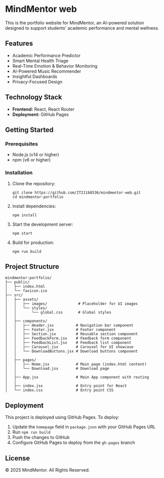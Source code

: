 # MindMentor web

This is the portfolio website for MindMentor, an AI-powered solution designed to support students' academic performance and mental wellness.

## Features

- Academic Performance Predictor
- Smart Mental Health Triage
- Real-Time Emotion & Behavior Monitoring
- AI-Powered Music Recommender
- Insightful Dashboards
- Privacy-Focused Design

## Technology Stack

- **Frontend:** React, React Router
- **Deployment:** GitHub Pages

## Getting Started

### Prerequisites

- Node.js (v14 or higher)
- npm (v6 or higher)

### Installation

1. Clone the repository:
   ```
   git clone https://github.com/IT21168536/mindmentor-web.git
   cd mindmentor-portfolio
   ```

2. Install dependencies:
   ```
   npm install
   ```

3. Start the development server:
   ```
   npm start
   ```

4. Build for production:
   ```
   npm run build
   ```

## Project Structure

```
mindmentor-portfolio/
├── public/
│   ├── index.html
│   └── favicon.ico
├── src/
│   ├── assets/
│   │   ├── images/              # Placeholder for UI images
│   │   └── styles/
│   │       └── global.css       # Global styles
│   │   
│   ├── components/
│   │   ├── Header.jsx          # Navigation bar component
│   │   ├── Footer.jsx          # Footer component
│   │   ├── Section.jsx         # Reusable section component
│   │   ├── FeedbackForm.jsx    # Feedback form component
│   │   ├── FeedbackList.jsx    # Feedback list component
│   │   ├── Carousel.jsx        # Carousel for UI showcase
│   │   └── DownloadButtons.jsx # Download buttons component
│   │   
│   ├── pages/
│   │   ├── Home.jsx            # Main page (index.html content)
│   │   └── Download.jsx        # Download page
│   │   
│   ├── App.jsx                 # Main App component with routing
│   │   
│   ├── index.jsx               # Entry point for React
│   └── index.css               # Entry point CSS
```

## Deployment

This project is deployed using GitHub Pages. To deploy:

1. Update the `homepage` field in `package.json` with your GitHub Pages URL
2. Run `npm run build`
3. Push the changes to GitHub
4. Configure GitHub Pages to deploy from the `gh-pages` branch

## License

© 2025 MindMentor. All Rights Reserved. 
